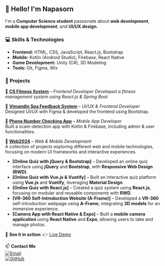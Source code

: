## 👋 Hello! I'm Napasorn  
I'm a **Computer Science student** passionate about **web development**, **mobile app development**, and **UI/UX design**.  

### 💻 Skills & Technologies  
- **Frontend:** HTML, CSS, JavaScript, React.js, Bootstrap  
- **Mobile:** Kotlin (Android Studio), Firebase, React Native  
- **Game Development:** Unity (C#), 3D Modeling  
- **Tools:** Git, Figma, Wix  

### 🚀 Projects  
🔹 **[CS Fitness System](https://github.com/theeraphatKKU/Fitness-Project-FE.git)** – *Frontend Developer*
*Developed a fitness management system using React.js & Spring Boot*  

🔹 **[Vimandin Spa Feedback System](https://github.com/napasorns/project-database.git)** – *UI/UX & Frontend Developer*  
Designed UI/UX with Figma & developed the frontend using Bootstrap.  

🔹 **[Phone Number Checking App](https://github.com/napasornsu/Project-CallerCheck-Application.git)** – *Mobile App Developer*  
Built a scam-detection app with Kotlin & Firebase, including admin & user functionalities.  

🔹 **[Web2024](https://github.com/napasornsu/web2024.git)** – *Web & Mobile Development*  
A collection of projects exploring different web and mobile technologies, focusing on modern UI frameworks and interactive experiences.  

   - **[Online Quiz with jQuery & Bootstrap]** – Developed an online quiz interface using **jQuery** and **Bootstrap**, with **Responsive Web Design (RWD)**.  
   - **[Online Quiz with Vue.js & Vuetify]** – Built an interactive quiz platform using **Vue.js** and **Vuetify**, leveraging **Material Design**.  
   - **[Online Quiz with React.js]** – Created a quiz system using **React.js**, focusing on modular and reusable components with **RWD**.  
   - **[VR-360 Self-Introduction Website (A-Frame)]** – Developed a **VR-360** self-introduction webpage using **A-Frame**, integrating **3D models** for an immersive experience.  
   - **[Camera App with React Native & Expo]** – Built a **mobile camera application** using **React Native** and **Expo**, allowing users to take and manage photos.  

📌 **See it in action:** 👉 [Live Demo](https://napasornsu.github.io/web2024/)  

📫 **Contact Me**  
[![Email](https://img.shields.io/badge/Email-Contact-red?style=flat&logo=gmail)](mailto:napasorn.s@kkumail.com)  
[![GitHub](https://img.shields.io/badge/GitHub-Profile-black?style=flat&logo=github)](https://github.com/napasornsu)  

